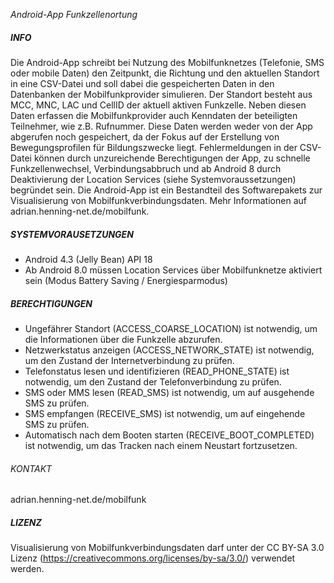 *Android-App Funkzellenortung*


##### INFO #####


Die Android-App schreibt bei Nutzung des Mobilfunknetzes (Telefonie, SMS oder mobile Daten) den Zeitpunkt, die Richtung und den aktuellen Standort in eine CSV-Datei und soll dabei die gespeicherten Daten in den Datenbanken der Mobilfunkprovider simulieren. Der Standort besteht aus MCC, MNC, LAC und CellID der aktuell aktiven Funkzelle. Neben diesen Daten erfassen die Mobilfunkprovider auch Kenndaten der beteiligten Teilnehmer, wie z.B. Rufnummer. Diese Daten werden weder von der App abgerufen noch gespeichert, da der Fokus auf der Erstellung von Bewegungsprofilen für Bildungszwecke liegt. Fehlermeldungen in der CSV-Datei können durch unzureichende Berechtigungen der App, zu schnelle Funkzellenwechsel, Verbindungsabbruch und ab Android 8 durch Deaktivierung der Location Services (siehe Systemvoraussetzungen) begründet sein.
Die Android-App ist ein Bestandteil des Softwarepakets zur Visualisierung von Mobilfunkverbindungsdaten. Mehr Informationen auf adrian.henning-net.de/mobilfunk.


##### SYSTEMVORAUSETZUNGEN #####


* Android 4.3 (Jelly Bean) API 18
* Ab Android 8.0 müssen Location Services über Mobilfunknetze aktiviert sein (Modus Battery Saving / Energiesparmodus)


##### BERECHTIGUNGEN #####


* Ungefährer Standort (ACCESS_COARSE_LOCATION) ist notwendig, um die Informationen über die Funkzelle abzurufen.
* Netzwerkstatus anzeigen (ACCESS_NETWORK_STATE) ist notwendig, um den Zustand der Internetverbindung zu prüfen.
* Telefonstatus lesen und identifizieren (READ_PHONE_STATE) ist notwendig, um den Zustand der Telefonverbindung zu prüfen.
* SMS oder MMS lesen (READ_SMS) ist notwendig, um auf ausgehende SMS zu prüfen.
* SMS empfangen (RECEIVE_SMS) ist notwendig, um auf eingehende SMS zu prüfen.
* Automatisch nach dem Booten starten (RECEIVE_BOOT_COMPLETED) ist notwendig, um das Tracken nach einem Neustart fortzusetzen.


###### KONTAKT ######


adrian.henning-net.de/mobilfunk


##### LIZENZ #####


Visualisierung von Mobilfunkverbindungsdaten darf unter der CC BY-SA 3.0 Lizenz (https://creativecommons.org/licenses/by-sa/3.0/) verwendet werden.
